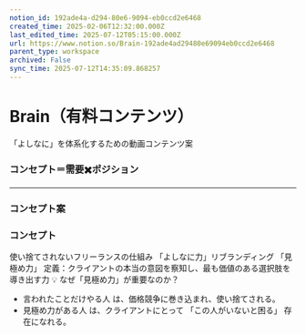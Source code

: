 ```yaml
---
notion_id: 192ade4a-d294-80e6-9094-eb0ccd2e6468
created_time: 2025-02-06T12:32:00.000Z
last_edited_time: 2025-07-12T05:15:00.000Z
url: https://www.notion.so/Brain-192ade4ad29480e69094eb0ccd2e6468
parent_type: workspace
archived: False
sync_time: 2025-07-12T14:35:09.868257
---
```


# Brain（有料コンテンツ）

「よしなに」を体系化するための動画コンテンツ案
### コンセプト＝需要✖️ポジション
---
### コンセプト案
### コンセプト
使い捨てされないフリーランスの仕組み
「よしなに力」リブランディング
「見極め力」
定義：クライアントの本当の意図を察知し、最も価値のある選択肢を導き出す力
💡 なぜ「見極め力」が重要なのか？
- 言われたことだけやる人 は、価格競争に巻き込まれ、使い捨てされる。
- 見極め力がある人 は、クライアントにとって 「この人がいないと困る」 存在になれる。